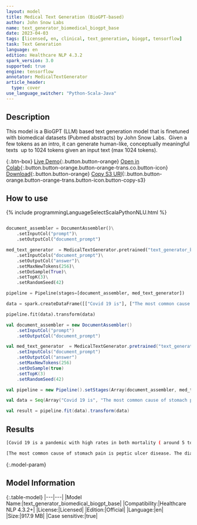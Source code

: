 ```yaml
---
layout: model
title: Medical Text Generation (BioGPT-based)
author: John Snow Labs
name: text_generator_biomedical_biogpt_base
date: 2023-04-03
tags: [licensed, en, clinical, text_generation, biogpt, tensorflow]
task: Text Generation
language: en
edition: Healthcare NLP 4.3.2
spark_version: 3.0
supported: true
engine: tensorflow
annotator: MedicalTextGenerator
article_header:
  type: cover
use_language_switcher: "Python-Scala-Java"
---
```


## Description

This model is a BioGPT (LLM) based text generation model that is finetuned with biomedical datasets (Pubmed abstracts) by John Snow Labs.  Given a few tokens as an intro, it can generate human-like, conceptually meaningful texts  up to 1024 tokens given an input text (max 1024 tokens).

{:.btn-box}
[Live Demo](https://demo.johnsnowlabs.com/healthcare/MEDICAL_TEXT_GENERATION/){:.button.button-orange}
[Open in Colab](https://colab.research.google.com/github/JohnSnowLabs/spark-nlp-workshop/blob/master/tutorials/Certification_Trainings/Healthcare/33.1.Medical_Text_Generation.ipynb){:.button.button-orange.button-orange-trans.co.button-icon}
[Download](https://s3.amazonaws.com/auxdata.johnsnowlabs.com/clinical/models/text_generator_biomedical_biogpt_base_en_4.3.2_3.0_1680514919715.zip){:.button.button-orange}
[Copy S3 URI](s3://auxdata.johnsnowlabs.com/clinical/models/text_generator_biomedical_biogpt_base_en_4.3.2_3.0_1680514919715.zip){:.button.button-orange.button-orange-trans.button-icon.button-copy-s3}

## How to use



<div class="tabs-box" markdown="1">
{% include programmingLanguageSelectScalaPythonNLU.html %}

```python

document_assembler = DocumentAssembler()\
    .setInputCol("prompt")\
    .setOutputCol("document_prompt")

med_text_generator  = MedicalTextGenerator.pretrained("text_generator_biomedical_biogpt_base", "en", "clinical/models")\
    .setInputCols("document_prompt")\
    .setOutputCol("answer")\
    .setMaxNewTokens(256)\
    .setDoSample(True)\
    .setTopK(3)\
    .setRandomSeed(42)

pipeline = Pipeline(stages=[document_assembler, med_text_generator])

data = spark.createDataFrame([["Covid 19 is"], ["The most common cause of stomach pain is"]]).toDF("prompt")

pipeline.fit(data).transform(data)

```
```scala
val document_assembler = new DocumentAssembler()
    .setInputCol("prompt")
    .setOutputCol("document_prompt")

val med_text_generator  = MedicalTextGenerator.pretrained("text_generator_biomedical_biogpt_base", "en", "clinical/models")
    .setInputCols("document_prompt")
    .setOutputCol("answer")
    .setMaxNewTokens(256)
    .setDoSample(true)
    .setTopK(3)
    .setRandomSeed(42)

val pipeline = new Pipeline().setStages(Array(document_assembler, med_text_generator))

val data = Seq(Array("Covid 19 is", "The most common cause of stomach pain is")).toDS.toDF("prompt")

val result = pipeline.fit(data).transform(data)
```
</div>

## Results

```bash
[Covid 19 is a pandemic with high rates in both mortality ( around 5 to 8 percent in the United States ) and economic loss, which are likely related to the disruption of social life. The COVID - 19 crisis has caused a significant reduction in healthcare capacity and has led to an increased risk of infection in healthcare facilities and patients with underlying conditions, which has increased morbidity, increased mortality rates in patients, and increased healthcare costs. The COVID - 19 pandemic has also led to a significant increase in the number of patients with chronic diseases, which has led to an increase in the number of patients with chronic conditions who are at high cardiovascular ( cardiovascular diseases &#91; CDs &#93; ) risk and therefore require intensive care. &quot; This review will discuss the impact of this COVID pandemic in the healthcare system, the potential impact in healthcare providers caring and treating patients with CDs, and the potential impact on the healthcare system. The COVID Pandemias- A Review of the Current Literature. The COVID - 19 pandemic has resulted in a significant increase in the number of patients with cardiovascular disease ( CVD ). The number of patients with CVD is expected to increase by approximately 20 percent by the end of 2020. The number of patients with CVD will also increase by approximately 20 percent by the end of 2020]

[The most common cause of stomach pain is peptic ulcer disease. The diagnosis of gastric ulcer is based on the presence and severity ( as determined by endoscopy ) of the ulcer, as confirmed on the basis ofendoscopic biopsy and gastric mucosal biopsy with urease tests, and by the presence of Helicobacter pylori. The treatment of gastric ulcer is based on the eradication of H. pylori. The aim of this study, conducted on the population aged over 40 in the city of Szczecin, was to determine the prevalence of H. pylori infection in patients with gastric ulcer and to assess the effectiveness of the eradication therapy. MATERIAL AND METHODS: The study involved patients aged over 40 who were admitted to the Gastroenterology Clinic of the Medical University of Szczecin with a diagnosis of gastric ulcer. The study was conducted on the population of patients with gastric ulcer, who were admitted to the Gastroenterology Clinic of the Medical University of Szczecin between January and December 2014. The study included patients with gastric ulcer who were admitted to the Gastroenterology Clinic of the Medical University of Szczecin between January and December 2014. The study was conducted on the population of patients aged over 40 who were admitted to the Gastroenterology Clinic of the] 
```

{:.model-param}
## Model Information

{:.table-model}
|---|---|
|Model Name:|text_generator_biomedical_biogpt_base|
|Compatibility:|Healthcare NLP 4.3.2+|
|License:|Licensed|
|Edition:|Official|
|Language:|en|
|Size:|917.9 MB|
|Case sensitive:|true|
